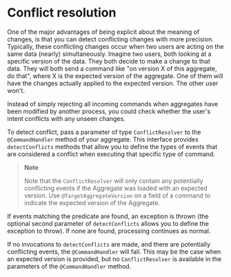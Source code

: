 # Conflict resolution

One of the major advantages of being explicit about the meaning of changes,
 is that you can detect conflicting changes with more precision. 
Typically, these conflicting changes occur when two users are acting on the same data \(nearly\) simultaneously. 
Imagine two users, both looking at a specific version of the data. They both decide to make a change to that data. 
They will both send a command like "on version X of this aggregate, do that",
 where X is the expected version of the aggregate. 
One of them will have the changes actually applied to the expected version. The other user won't.

Instead of simply rejecting all incoming commands when aggregates have been modified by another process,
 you could check whether the user's intent conflicts with any unseen changes.

To detect conflict, pass a parameter of type `ConflictResolver` to the `@CommandHandler` method of your aggregate. 
This interface provides `detectConflicts` methods that allow you to define the types of events
 that are considered a conflict when executing that specific type of command.

> **Note**
>
> Note that the `ConflictResolver` will only contain any potentially conflicting events if the Aggregate was loaded with an expected version. 
> Use `@TargetAggregateVersion` on a field of a command to indicate the expected version of the Aggregate.

If events matching the predicate are found,
 an exception is thrown \(the optional second parameter of `detectConflicts` allows you to define the exception to throw\). 
If none are found, processing continues as normal.

If no invocations to `detectConflicts` are made, and there are potentially conflicting events,
 the `@CommandHandler` will fail. 
This may be the case when an expected version is provided,
 but no `ConflictResolver` is available in the parameters of the `@CommandHandler` method.
